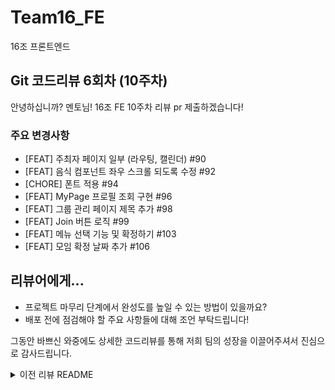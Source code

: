 # Team16_FE

16조 프론트엔드

## Git 코드리뷰 6회차 (10주차)

안녕하십니까? 멘토님!
16조 FE 10주차 리뷰 pr 제출하겠습니다!

### 주요 변경사항

- [FEAT] 주최자 페이지 일부 (라우팅, 캘린더) #90
- [FEAT] 음식 컴포넌트 좌우 스크롤 되도록 수정 #92
- [CHORE] 폰트 적용 #94
- [FEAT] MyPage 프로필 조회 구현 #96
- [FEAT] 그룹 관리 페이지 제목 추가 #98
- [FEAT] Join 버튼 로직 #99
- [FEAT] 메뉴 선택 기능 및 확정하기 #103
- [FEAT] 모임 확정 날짜 추가 #106

## 리뷰어에게...

- 프로젝트 마무리 단계에서 완성도를 높일 수 있는 방법이 있을까요?
- 배포 전에 점검해야 할 주요 사항들에 대해 조언 부탁드립니다!

그동안 바쁘신 와중에도 상세한 코드리뷰를 통해 저희 팀의 성장을 이끌어주셔서 진심으로 감사드립니다.

<details>
<summary>이전 리뷰 README</summary>

## 1주차 리뷰 README

안녕하십니까? 멘토님! 연휴 잘 보내셨나요?
16조 FE 1주차 리뷰 pr 제출하겠습니다!

### 주요 변경사항

- 프로젝트 초기 세팅을 하였습니다. 자세한 사항은 아래와 같습니다.
  - CRA + typescript template
  - ES-lint + prettier 설정. Airbnb lint로 적용하였습니다.
  - craco로 alias를 적용하였습니다.

## 리뷰어에게...

- 이번주는 환경 설정을 주로 하였습니다. 저희가 설정한 환경에서 발생할 수 있는 문제점이나 조언을 해주시면 감사할 것 같습니다!
- 추가적으로 팀 프로젝트를 시작하는 단계이므로 협업을 위하여 컨밴션 등을 [wiki](https://github.com/kakao-tech-campus-2nd-step3/Team16_FE/wiki)에 문서화 해두었습니다. 이와 관련하여서도 조언하실 부분이 있다면 해주시면 감사할 것 같습니다.

## Git 코드리뷰 2회차

안녕하십니까? 멘토님!
16조 FE 5주차 리뷰 pr 제출하겠습니다!

### 주요 변경사항

- [FEAT] 환경 설정 및 header 추가 (#34)
- remove: CRA로 생긴 파일 정리
- docs: pr 템플릿 내용 변경 ([DOCS] pr 템플릿 내용 변경 #30)
- [FEAT] 온보딩 페이지 구현([FEAT] 온보딩 페이지 구현 #39)
- [FEAT] 생성 페이지 폼 UI ([FEAT] 생성 페이지 폼 UI #41)
- [FEAT] 캘린더 공통 컴포넌트 추가 ([FEAT] 캘린더 공통 컴포넌트 추가 #38)

## 리뷰어에게...

- 코드리뷰를 할 때 확실히 파일의 규모가 커지면 코드를 읽는데 시간이 많이 걸리고 그만큼 비효율적으로 되는 경우가 많은 것 같습니다. 코드리뷰에서 어떻게 pr의 크기를 줄일 수 있을지에 대한 방법을 저희 팀과 논의를 해봐야 할 것 같은데, 실무에서는 어떤 방식으로 이러한 문제를 해결하나요?

## Git 코드리뷰 3회차 (6주차)

안녕하십니까? 멘토님!
16조 FE 6주차 리뷰 pr 제출하겠습니다!

### 주요 변경사항

- [FEAT] 내 모임 목록 조회 추가 (#53)
- [FEAT] 생성 페이지 지도 구현 (#52)
- [FEAT] 생성하기 버튼 로직 (#51)

## 리뷰어에게...

카카오맵 API로는 좌표로부터 장소 ID를 가져올 수 없어서 카카오 로컬 API까지 함께 사용하고 있는데, 더 좋은 방법이 있는지 궁금합니다.
일단은 좌표 -> 주소 -> ID 순으로 정보를 얻어오는 중인데 좀 복잡한 것 같아서요!

## Git 코드리뷰 4회차 (8주차)

안녕하십니까? 멘토님!
16조 FE 8주차 리뷰 pr 제출하겠습니다!
지난 리뷰 이후에 2주간의 시험 기간으로 인하여 많은 작업을 하지 못하였습니다...!

### 주요 변경사항

- [FEAT] Join 페이지 레이아웃 구축 #62
- [FEAT] 밥팅 참여자 목록 구현 #66

## 리뷰어에게...

사실 큰 작업을 한 것이 없어서 질문을 드리거나 중점적으로 리뷰를 부탁드릴 부분이 없는 것 같습니다.

지난 리뷰의 내용들 또한 전부 반영은 안된 상황이라서 빠른 시일 내 반영하도록 하겠습니다..!

## Git 코드리뷰 5회차 (9주차)

안녕하십니까? 멘토님!
16조 FE 9주차 리뷰 pr 제출하겠습니다!

### 주요 변경사항

- [FEAT] 그룹 페이지 추천 메뉴 추가 #73
- [FEAT] KakaoLogin 구현\_재PR #75
- [FEAT] 푸터 구현 #78
- [FEAT] 그룹 나가기 버튼 추가 #79
- [FEAT] Join 캘린더 구현 #80

## 리뷰어에게...

카테캠 개발 마지막을 달려가고 있는 중입니다. 그러다보니 코드의 상태적으로 퀄리티에 많은 시간을 쏟지는 못하는 상황입니다. 현업에서는 어떻게 마감기한과 코드 퀄리티의 벨런스를 맞춰가는지 궁금합니다.

</details>
